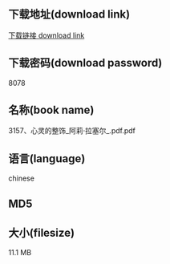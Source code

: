 ## 下载地址(download link)
[下载链接 download link](https://tutu365.netlify.app/?s=3157%E3%80%81%E5%BF%83%E7%81%B5%E7%9A%84%E6%95%B4%E9%A5%B0_%E9%98%BF%E8%8E%89%C2%B7%E6%8B%89%E5%A1%9E%E5%B0%94_.pdf)

## 下载密码(download password)
8078

## 名称(book name)
3157、心灵的整饰_阿莉·拉塞尔_.pdf.pdf

## 语言(language)
chinese

## MD5


## 大小(filesize)
11.1 MB
